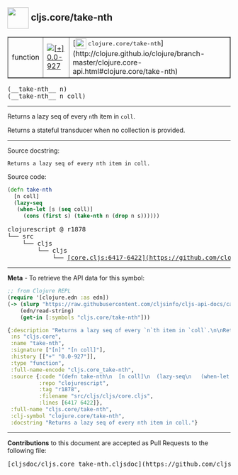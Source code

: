 ## <img width="48px" valign="middle" src="http://i.imgur.com/Hi20huC.png"> cljs.core/take-nth

 <table border="1">
<tr>

<td>function</td>
<td><a href="https://github.com/cljsinfo/cljs-api-docs/tree/0.0-927"><img valign="middle" alt="[+] 0.0-927" src="https://img.shields.io/badge/+-0.0--927-lightgrey.svg"></a> </td>
<td>
[<img height="24px" valign="middle" src="http://i.imgur.com/1GjPKvB.png"> <samp>clojure.core/take-nth</samp>](http://clojure.github.io/clojure/branch-master/clojure.core-api.html#clojure.core/take-nth)
</td>
</tr>
</table>

 <samp>
(__take-nth__ n)<br>
</samp>
 <samp>
(__take-nth__ n coll)<br>
</samp>

---

Returns a lazy seq of every `n`th item in `coll`.

Returns a stateful transducer when no collection is provided.

---



Source docstring:

```
Returns a lazy seq of every nth item in coll.
```

Source code:

```clj
(defn take-nth
  [n coll]
  (lazy-seq
   (when-let [s (seq coll)]
     (cons (first s) (take-nth n (drop n s))))))
```

 <pre>
clojurescript @ r1878
└── src
    └── cljs
        └── cljs
            └── <ins>[core.cljs:6417-6422](https://github.com/clojure/clojurescript/blob/r1878/src/cljs/cljs/core.cljs#L6417-L6422)</ins>
</pre>


---

__Meta__ - To retrieve the API data for this symbol:

```clj
;; from Clojure REPL
(require '[clojure.edn :as edn])
(-> (slurp "https://raw.githubusercontent.com/cljsinfo/cljs-api-docs/catalog/cljs-api.edn")
    (edn/read-string)
    (get-in [:symbols "cljs.core/take-nth"]))
```

```clj
{:description "Returns a lazy seq of every `n`th item in `coll`.\n\nReturns a stateful transducer when no collection is provided.",
 :ns "cljs.core",
 :name "take-nth",
 :signature ["[n]" "[n coll]"],
 :history [["+" "0.0-927"]],
 :type "function",
 :full-name-encode "cljs.core_take-nth",
 :source {:code "(defn take-nth\n  [n coll]\n  (lazy-seq\n   (when-let [s (seq coll)]\n     (cons (first s) (take-nth n (drop n s))))))",
          :repo "clojurescript",
          :tag "r1878",
          :filename "src/cljs/cljs/core.cljs",
          :lines [6417 6422]},
 :full-name "cljs.core/take-nth",
 :clj-symbol "clojure.core/take-nth",
 :docstring "Returns a lazy seq of every nth item in coll."}

```

---

__Contributions__ to this document are accepted as Pull Requests to the following file:

 <pre>
[cljsdoc/cljs.core_take-nth.cljsdoc](https://github.com/cljsinfo/cljs-api-docs/blob/master/cljsdoc/cljs.core_take-nth.cljsdoc)
</pre>

